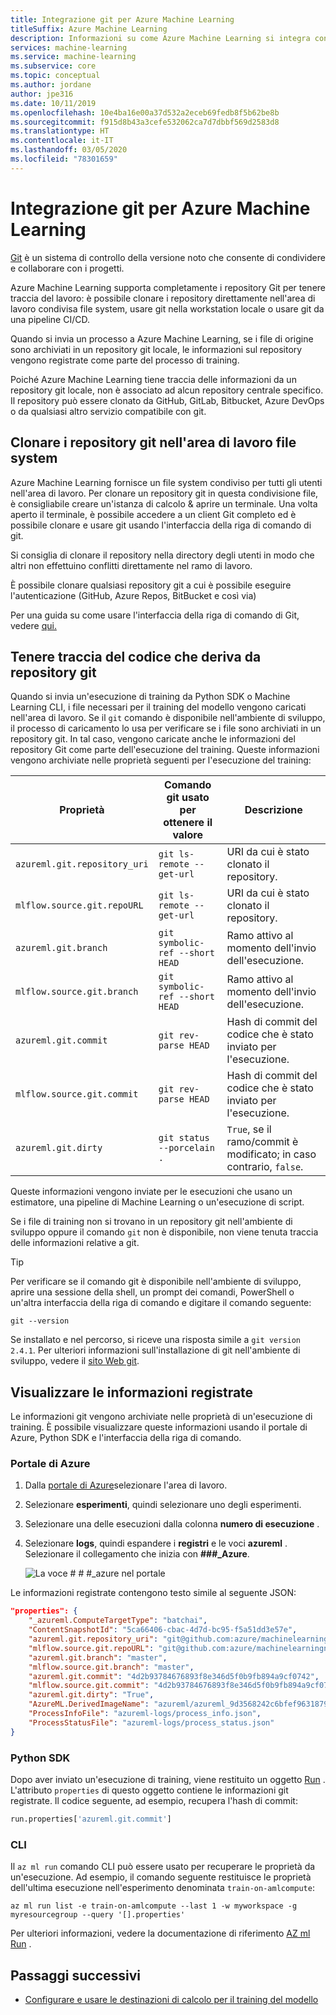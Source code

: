 ```yaml
---
title: Integrazione git per Azure Machine Learning
titleSuffix: Azure Machine Learning
description: Informazioni su come Azure Machine Learning si integra con un repository git locale. Quando si invia un'esecuzione di training da una directory locale che è un repository git, le informazioni sul repository, il ramo e il commit corrente vengono rilevate come parte dell'esecuzione.
services: machine-learning
ms.service: machine-learning
ms.subservice: core
ms.topic: conceptual
ms.author: jordane
author: jpe316
ms.date: 10/11/2019
ms.openlocfilehash: 10e4ba16e00a37d532a2eceb69fedb8f5b62be8b
ms.sourcegitcommit: f915d8b43a3cefe532062ca7d7dbbf569d2583d8
ms.translationtype: HT
ms.contentlocale: it-IT
ms.lasthandoff: 03/05/2020
ms.locfileid: "78301659"
---
```

# <a name="git-integration-for-azure-machine-learning"></a>Integrazione git per Azure Machine Learning

[Git](https://git-scm.com/) è un sistema di controllo della versione noto che consente di condividere e collaborare con i progetti. 

Azure Machine Learning supporta completamente i repository Git per tenere traccia del lavoro: è possibile clonare i repository direttamente nell'area di lavoro condivisa file system, usare git nella workstation locale o usare git da una pipeline CI/CD.

Quando si invia un processo a Azure Machine Learning, se i file di origine sono archiviati in un repository git locale, le informazioni sul repository vengono registrate come parte del processo di training.

Poiché Azure Machine Learning tiene traccia delle informazioni da un repository git locale, non è associato ad alcun repository centrale specifico. Il repository può essere clonato da GitHub, GitLab, Bitbucket, Azure DevOps o da qualsiasi altro servizio compatibile con git.

## <a name="clone-git-repositories-into-your-workspace-file-system"></a>Clonare i repository git nell'area di lavoro file system
Azure Machine Learning fornisce un file system condiviso per tutti gli utenti nell'area di lavoro.
Per clonare un repository git in questa condivisione file, è consigliabile creare un'istanza di calcolo & aprire un terminale.
Una volta aperto il terminale, è possibile accedere a un client Git completo ed è possibile clonare e usare git usando l'interfaccia della riga di comando di git.

Si consiglia di clonare il repository nella directory degli utenti in modo che altri non effettuino conflitti direttamente nel ramo di lavoro.

È possibile clonare qualsiasi repository git a cui è possibile eseguire l'autenticazione (GitHub, Azure Repos, BitBucket e così via)

Per una guida su come usare l'interfaccia della riga di comando di Git, vedere [qui.](https://guides.github.com/introduction/git-handbook/)

## <a name="track-code-that-comes-from-git-repositories"></a>Tenere traccia del codice che deriva da repository git

Quando si invia un'esecuzione di training da Python SDK o Machine Learning CLI, i file necessari per il training del modello vengono caricati nell'area di lavoro. Se il `git` comando è disponibile nell'ambiente di sviluppo, il processo di caricamento lo usa per verificare se i file sono archiviati in un repository git. In tal caso, vengono caricate anche le informazioni del repository Git come parte dell'esecuzione del training. Queste informazioni vengono archiviate nelle proprietà seguenti per l'esecuzione del training:

| Proprietà | Comando git usato per ottenere il valore | Descrizione |
| ----- | ----- | ----- |
| `azureml.git.repository_uri` | `git ls-remote --get-url` | URI da cui è stato clonato il repository. |
| `mlflow.source.git.repoURL` | `git ls-remote --get-url` | URI da cui è stato clonato il repository. |
| `azureml.git.branch` | `git symbolic-ref --short HEAD` | Ramo attivo al momento dell'invio dell'esecuzione. |
| `mlflow.source.git.branch` | `git symbolic-ref --short HEAD` | Ramo attivo al momento dell'invio dell'esecuzione. |
| `azureml.git.commit` | `git rev-parse HEAD` | Hash di commit del codice che è stato inviato per l'esecuzione. |
| `mlflow.source.git.commit` | `git rev-parse HEAD` | Hash di commit del codice che è stato inviato per l'esecuzione. |
| `azureml.git.dirty` | `git status --porcelain .` | `True`, se il ramo/commit è modificato; in caso contrario, `false`. |

Queste informazioni vengono inviate per le esecuzioni che usano un estimatore, una pipeline di Machine Learning o un'esecuzione di script.

Se i file di training non si trovano in un repository git nell'ambiente di sviluppo oppure il comando `git` non è disponibile, non viene tenuta traccia delle informazioni relative a git.

> [!TIP]
> Per verificare se il comando git è disponibile nell'ambiente di sviluppo, aprire una sessione della shell, un prompt dei comandi, PowerShell o un'altra interfaccia della riga di comando e digitare il comando seguente:
>
> ```
> git --version
> ```
>
> Se installato e nel percorso, si riceve una risposta simile a `git version 2.4.1`. Per ulteriori informazioni sull'installazione di git nell'ambiente di sviluppo, vedere il [sito Web git](https://git-scm.com/).

## <a name="view-the-logged-information"></a>Visualizzare le informazioni registrate

Le informazioni git vengono archiviate nelle proprietà di un'esecuzione di training. È possibile visualizzare queste informazioni usando il portale di Azure, Python SDK e l'interfaccia della riga di comando. 

### <a name="azure-portal"></a>Portale di Azure

1. Dalla [portale di Azure](https://portal.azure.com)selezionare l'area di lavoro.
1. Selezionare __esperimenti__, quindi selezionare uno degli esperimenti.
1. Selezionare una delle esecuzioni dalla colonna __numero di esecuzione__ .
1. Selezionare __logs__, quindi espandere i __registri__ e le voci __azureml__ . Selezionare il collegamento che inizia con __###\_Azure__.

    ![La voce # # #_azure nel portale](./media/concept-train-model-git-integration/azure-machine-learning-logs.png)

Le informazioni registrate contengono testo simile al seguente JSON:

```json
"properties": {
    "_azureml.ComputeTargetType": "batchai",
    "ContentSnapshotId": "5ca66406-cbac-4d7d-bc95-f5a51dd3e57e",
    "azureml.git.repository_uri": "git@github.com:azure/machinelearningnotebooks",
    "mlflow.source.git.repoURL": "git@github.com:azure/machinelearningnotebooks",
    "azureml.git.branch": "master",
    "mlflow.source.git.branch": "master",
    "azureml.git.commit": "4d2b93784676893f8e346d5f0b9fb894a9cf0742",
    "mlflow.source.git.commit": "4d2b93784676893f8e346d5f0b9fb894a9cf0742",
    "azureml.git.dirty": "True",
    "AzureML.DerivedImageName": "azureml/azureml_9d3568242c6bfef9631879915768deaf",
    "ProcessInfoFile": "azureml-logs/process_info.json",
    "ProcessStatusFile": "azureml-logs/process_status.json"
}
```

### <a name="python-sdk"></a>Python SDK

Dopo aver inviato un'esecuzione di training, viene restituito un oggetto [Run](https://docs.microsoft.com/python/api/azureml-core/azureml.core.run%28class%29?view=azure-ml-py) . L'attributo `properties` di questo oggetto contiene le informazioni git registrate. Il codice seguente, ad esempio, recupera l'hash di commit:

```python
run.properties['azureml.git.commit']
```

### <a name="cli"></a>CLI

Il `az ml run` comando CLI può essere usato per recuperare le proprietà da un'esecuzione. Ad esempio, il comando seguente restituisce le proprietà dell'ultima esecuzione nell'esperimento denominata `train-on-amlcompute`:

```azurecli-interactive
az ml run list -e train-on-amlcompute --last 1 -w myworkspace -g myresourcegroup --query '[].properties'
```

Per ulteriori informazioni, vedere la documentazione di riferimento [AZ ml Run](https://docs.microsoft.com/cli/azure/ext/azure-cli-ml/ml/run?view=azure-cli-latest) .

## <a name="next-steps"></a>Passaggi successivi

* [Configurare e usare le destinazioni di calcolo per il training del modello](how-to-set-up-training-targets.md)
